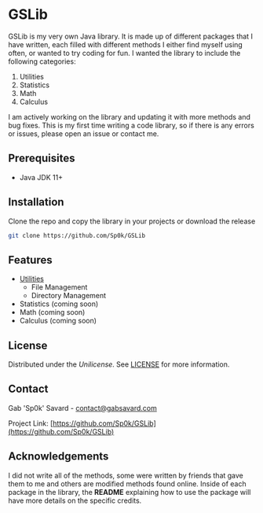 # GSLib

GSLib is my very own Java library. It is made up of different packages that I
have written, each filled with different methods I either find myself using
often, or wanted to try coding for fun. I wanted the library to include the
following categories:

1. Utilities
2. Statistics
3. Math
4. Calculus

I am actively working on the library and updating it with more methods and bug
fixes. This is my first time writing a code library, so if there is any errors
or issues, please open an issue or contact me.

## Prerequisites

- Java JDK 11+

## Installation

Clone the repo and copy the library in your projects or download the release

```bash
git clone https://github.com/Sp0k/GSLib
```

## Features

- [Utilities](Source_Code/Utilities)
  - File Management
  - Directory Management
- Statistics (coming soon)
- Math (coming soon)
- Calculus (coming soon)

## License

Distributed under the _Unilicense_. See [LICENSE](LICENSE) for more information.

## Contact

Gab 'Sp0k' Savard - [contact@gabsavard.com]("mailto:contact@gabsavard.com")

Project Link: [https://github.com/Sp0k/GSLib](https://github.com/Sp0k/GSLib)

## Acknowledgements

I did not write all of the methods, some were written by friends that gave them
to me and others are modified methods found online. Inside of each package in
the library, the **README** explaining how to use the package will have more
details on the specific credits.
